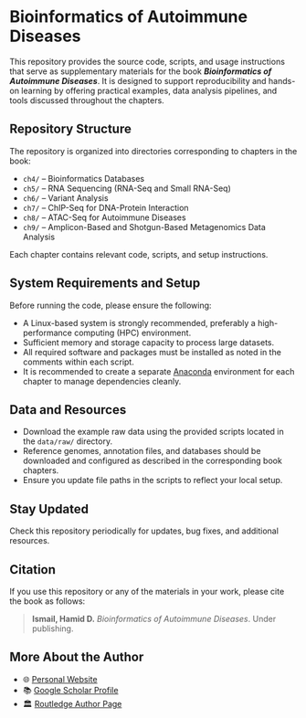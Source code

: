 # Bioinformatics of Autoimmune Diseases
This repository provides the source code, scripts, and usage instructions that serve as supplementary materials for the book **_Bioinformatics of Autoimmune Diseases_**. It is designed to support reproducibility and hands-on learning by offering practical examples, data analysis pipelines, and tools discussed throughout the chapters.

## Repository Structure

The repository is organized into directories corresponding to chapters in the book:

- `ch4/` – Bioinformatics Databases  
- `ch5/` – RNA Sequencing (RNA-Seq and Small RNA-Seq)  
- `ch6/` – Variant Analysis  
- `ch7/` – ChIP-Seq for DNA-Protein Interaction  
- `ch8/` – ATAC-Seq for Autoimmune Diseases  
- `ch9/` – Amplicon-Based and Shotgun-Based Metagenomics Data Analysis  

Each chapter contains relevant code, scripts, and setup instructions.

## System Requirements and Setup

Before running the code, please ensure the following:

- A Linux-based system is strongly recommended, preferably a high-performance computing (HPC) environment.
- Sufficient memory and storage capacity to process large datasets.
- All required software and packages must be installed as noted in the comments within each script.
- It is recommended to create a separate [Anaconda](https://www.anaconda.com/) environment for each chapter to manage dependencies cleanly.

## Data and Resources

- Download the example raw data using the provided scripts located in the `data/raw/` directory.
- Reference genomes, annotation files, and databases should be downloaded and configured as described in the corresponding book chapters.
- Ensure you update file paths in the scripts to reflect your local setup.

## Stay Updated

Check this repository periodically for updates, bug fixes, and additional resources.

## Citation

If you use this repository or any of the materials in your work, please cite the book as follows:

> **Ismail, Hamid D.** *Bioinformatics of Autoimmune Diseases*. Under publishing.

## More About the Author

- 🌐 [Personal Website](https://hamiddi.github.io/)  
- 📚 [Google Scholar Profile](https://scholar.google.com/citations?user=spzSkQgAAAAJ&hl=en)  
- 🏛️ [Routledge Author Page](https://www.routledge.com/authors/i23690-hamid-ismail)
